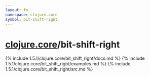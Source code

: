 ```yaml
---
layout: fn
namespace: clojure.core
symbol: bit-shift-right
---
```


# [clojure.core](../)/bit-shift-right

{% include 1.5.1/clojure.core/bit_shift_right/docs.md %}
{% include 1.5.1/clojure.core/bit_shift_right/examples.md %}
{% include 1.5.1/clojure.core/bit_shift_right/src.md %}

